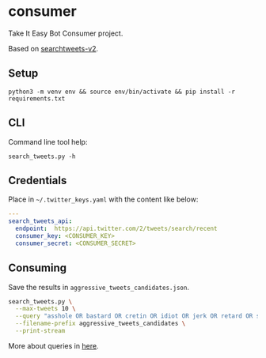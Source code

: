 # consumer

Take It Easy Bot Consumer project.

Based on [searchtweets-v2](https://github.com/twitterdev/search-tweets-python/tree/v2).

## Setup

`python3 -m venv env && source env/bin/activate && pip install -r requirements.txt`

## CLI

Command line tool help:

`search_tweets.py -h`

## Credentials

Place in `~/.twitter_keys.yaml` with the content like below:

```yml
---
search_tweets_api:
  endpoint:  https://api.twitter.com/2/tweets/search/recent
  consumer_key: <CONSUMER_KEY>
  consumer_secret: <CONSUMER_SECRET>
```

## Consuming

Save the results in `aggressive_tweets_candidates.json`.

```bash
search_tweets.py \
  --max-tweets 10 \
  --query "asshole OR bastard OR cretin OR idiot OR jerk OR retard OR stupid OR twat" \
  --filename-prefix aggressive_tweets_candidates \
  --print-stream
```

More about queries in [here](https://developer.twitter.com/en/docs/twitter-api/tweets/filtered-stream/integrate/build-a-rule).
